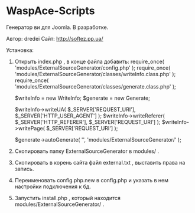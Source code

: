 WaspAce-Scripts
===============

Генератор ви для Joomla.
В разработке.

Автор: dredei
Сайт: http://softez.pp.ua/

Установка:
1. Открыть index.php , в конце файла добавить:
	require_once( 'modules/ExternalSourceGenerator/config.php' );
	require_once( 'modules/ExternalSourceGenerator/classes/writeInfo.class.php' );
	require_once( 'modules/ExternalSourceGenerator/classes/generate.class.php' );

    $writeInfo = new WriteInfo;
	$generate = new Generate;

	$writeInfo->writeUA( $_SERVER['REQUEST_URI'], $_SERVER['HTTP_USER_AGENT'] );
	$writeInfo->writeReferer( $_SERVER['HTTP_REFERER'], $_SERVER['REQUEST_URI'] );
	$writeInfo->writePage( $_SERVER['REQUEST_URI'] );
	
	$generate->autoGenerate( '', 'modules/ExternalSourceGenerator/' );
	
2. Скопировать папку ExternalSourceGenerator в modules/ .
3. Скопировать в корень сайта файл external.txt , выставить права на запись.
4. Переименовать config.php.new в config.php и указать в нем настройки подключения к бд.
5. Запустить install.php , который находится modules/ExternalSourceGenerator/ .
